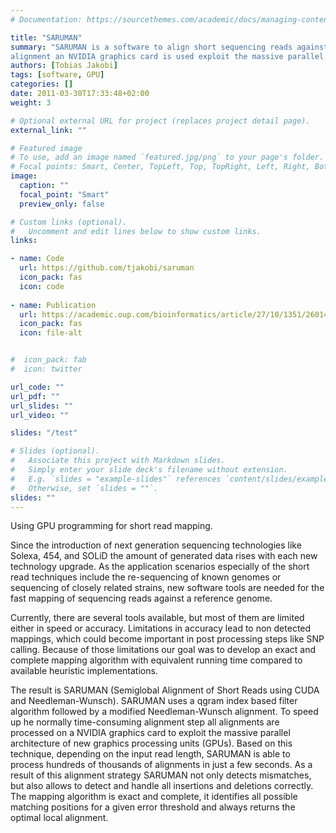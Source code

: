 ```yaml
---
# Documentation: https://sourcethemes.com/academic/docs/managing-content/

title: "SARUMAN"
summary: "SARUMAN is a software to align short sequencing reads against a genomic reference. To speed up the normally time-consuming
alignment an NVIDIA graphics card is used exploit the massive parallel architecture of new graphics processing units (GPUs)."
authors: [Tobias Jakobi]
tags: [software, GPU]
categories: []
date: 2011-03-30T17:33:48+02:00
weight: 3

# Optional external URL for project (replaces project detail page).
external_link: ""

# Featured image
# To use, add an image named `featured.jpg/png` to your page's folder.
# Focal points: Smart, Center, TopLeft, Top, TopRight, Left, Right, BottomLeft, Bottom, BottomRight.
image:
  caption: ""
  focal_point: "Smart"
  preview_only: false

# Custom links (optional).
#   Uncomment and edit lines below to show custom links.
links:

- name: Code
  url: https://github.com/tjakobi/saruman
  icon_pack: fas
  icon: code
    
- name: Publication
  url: https://academic.oup.com/bioinformatics/article/27/10/1351/260144
  icon_pack: fas
  icon: file-alt


#  icon_pack: fab
#  icon: twitter

url_code: ""
url_pdf: ""
url_slides: ""
url_video: ""

slides: "/test"

# Slides (optional).
#   Associate this project with Markdown slides.
#   Simply enter your slide deck's filename without extension.
#   E.g. `slides = "example-slides"` references `content/slides/example-slides.md`.
#   Otherwise, set `slides = ""`.
slides: ""
---
```


Using GPU programming for short read mapping.

Since the introduction of next generation sequencing technologies like Solexa,
454, and SOLiD the amount of generated data rises with each new technology
upgrade. As the application scenarios especially of the short read techniques
include the re-sequencing of known genomes or sequencing of closely related
strains, new software tools are needed for the fast mapping of sequencing reads
against a reference genome.

Currently, there are several tools available, but most of them are limited
either in speed or accuracy. Limitations in accuracy lead to non detected
mappings, which could become important in post processing steps like SNP
calling. Because of those limitations our goal was to develop an exact and
complete mapping algorithm with equivalent running time compared to available
heuristic implementations.

The result is SARUMAN (Semiglobal Alignment of Short Reads using CUDA and
Needleman-Wunsch). SARUMAN uses a qgram index based filter algorithm followed by
a modified Needleman-Wunsch alignment. To speed up he normally time-consuming
alignment step all alignments are processed on a NVIDIA graphics card to exploit
the massive parallel architecture of new graphics processing units (GPUs). Based
on this technique, depending on the input read length, SARUMAN is able to
process hundreds of thousands of alignments in just a few seconds. As a result
of this alignment strategy SARUMAN not only detects mismatches, but also allows
to detect and handle all insertions and deletions correctly. The mapping
algorithm is exact and complete, it identifies all possible matching positions
for a given error threshold and always returns the optimal local alignment.
